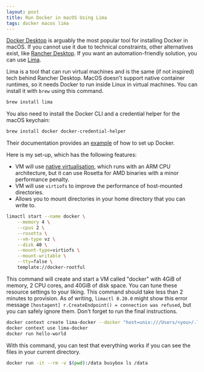 ```yaml
---
layout: post
title: Run Docker in macOS Using Lima
tags: docker macos lima
---
```


[Docker Desktop](https://www.docker.com/products/docker-desktop/) is arguably the most popular tool for installing
Docker in macOS. If you cannot use it due to technical constraints, other alternatives exist,
like [Rancher Desktop](https://docs.rancherdesktop.io). If you want an automation-friendly solution, you can use
[Lima](https://lima-vm.io).

Lima is a tool that can run virtual machines and is the same (if not inspired) tech behind Rancher Desktop.
MacOS doesn't support native container runtimes, so it needs Docker to run inside Linux in virtual machines.
You can install it with `brew` using this command.

```sh
brew install lima
```

You also need to install the Docker CLI and a credential helper for the macOS keychain:

```sh
brew install docker docker-credential-helper
```

Their documentation provides an [example](https://lima-vm.io/docs/examples/#running-containers) of how to set up Docker.

Here is my set-up, which has the following features:

- VM will use [native virtualisation](https://developer.apple.com/documentation/virtualization), which runs with
  an ARM CPU architecture, but it can use Rosetta for AMD binaries with a minor performance penalty.
- VM will use `virtiofs` to improve the performance of host-mounted directories.
- Allows you to mount directories in your home directory that you can write to.

```sh
limactl start --name docker \
    --memory 4 \
    --cpus 2 \
    --rosetta \
    --vm-type vz \
    --disk 40 \
    --mount-type=virtiofs \
    --mount-writable \
    --tty=false \
    template://docker-rootful
```

This command will create and start a VM called "docker" with 4GiB of memory, 2 CPU cores, and 40GiB of disk space.
You can tune these resource settings to your liking. This command should take less than 2 minutes to provision.
As of writing, `limactl 0.20.0` might show this error message `[hostagent] r.CreateEndpoint() = connection was refused`,
but you can safely ignore them. Don't forget to run the final instructions.

```sh
docker context create lima-docker --docker "host=unix:///Users/<you>/.lima/docker/sock/docker.sock"
docker context use lima-docker
docker run hello-world
```

With this command, you can test that everything works if you can see the files in your current directory.

```sh
docker run -it --rm -v $(pwd):/data busybox ls /data
```
